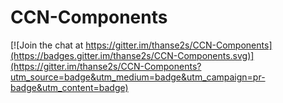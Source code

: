 # CCN-Components

[![Join the chat at https://gitter.im/thanse2s/CCN-Components](https://badges.gitter.im/thanse2s/CCN-Components.svg)](https://gitter.im/thanse2s/CCN-Components?utm_source=badge&utm_medium=badge&utm_campaign=pr-badge&utm_content=badge)
